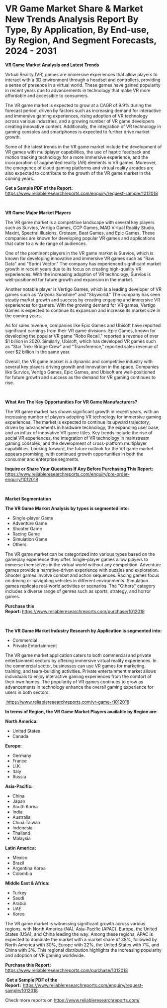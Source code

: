 <p><h1>VR Game Market Share & Market New Trends Analysis Report By Type, By Application, By End-use, By Region, And Segment Forecasts, 2024 - 2031</h1></p><p><strong>VR Game Market Analysis and Latest Trends</strong></p>
<p><p>Virtual Reality (VR) games are immersive experiences that allow players to interact with a 3D environment through a headset and controllers, providing a sense of presence in a virtual world. These games have gained popularity in recent years due to advancements in technology that make VR more affordable and accessible to consumers.</p><p>The VR game market is expected to grow at a CAGR of 9.9% during the forecast period, driven by factors such as increasing demand for interactive and immersive gaming experiences, rising adoption of VR technology across various industries, and a growing number of VR game developers creating innovative content. Additionally, the integration of VR technology in gaming consoles and smartphones is expected to further drive market growth.</p><p>Some of the latest trends in the VR game market include the development of VR games with multiplayer capabilities, the use of haptic feedback and motion tracking technology for a more immersive experience, and the incorporation of augmented reality (AR) elements in VR games. Moreover, the emergence of cloud gaming platforms and virtual reality arcades are also expected to contribute to the growth of the VR game market in the coming years.</p></p>
<p><strong>Get a Sample PDF of the Report:&nbsp;</strong> <a href="https://www.reliableresearchreports.com/enquiry/request-sample/1012018">https://www.reliableresearchreports.com/enquiry/request-sample/1012018</a></p>
<p>&nbsp;</p>
<p><strong>VR Game Major Market Players</strong></p>
<p><p>The VR game market is a competitive landscape with several key players such as Survios, Vertigo Games, CCP Games, MAD Virtual Reality Studio, Maxint, Spectral Illusions, Croteam, Beat Games, and Epic Games. These companies are known for developing popular VR games and applications that cater to a wide range of audiences.</p><p>One of the prominent players in the VR game market is Survios, which is known for developing innovative and immersive VR games such as "Raw Data" and "Sprint Vector." The company has experienced significant market growth in recent years due to its focus on creating high-quality VR experiences. With the increasing adoption of VR technology, Survios is well-positioned for future growth and expansion in the market.</p><p>Another notable player is Vertigo Games, which is a leading developer of VR games such as "Arizona Sunshine" and "Skyworld." The company has seen steady market growth and success by creating engaging and immersive VR experiences for gamers. With the growing demand for VR games, Vertigo Games is expected to continue its expansion and increase its market size in the coming years.</p><p>As for sales revenue, companies like Epic Games and Ubisoft have reported significant earnings from their VR game divisions. Epic Games, known for developing the popular VR game "Robo Recall," reported a revenue of over $1 billion in 2020. Similarly, Ubisoft, which has developed VR games such as "Star Trek: Bridge Crew" and "Transference," reported sales revenue of over $2 billion in the same year.</p><p>Overall, the VR game market is a dynamic and competitive industry with several key players driving growth and innovation in the space. Companies like Survios, Vertigo Games, Epic Games, and Ubisoft are well-positioned for future growth and success as the demand for VR gaming continues to rise.</p></p>
<p>&nbsp;</p>
<p><strong>What Are The Key Opportunities For VR Game Manufacturers?</strong></p>
<p><p>The VR game market has shown significant growth in recent years, with an increasing number of players adopting VR technology for immersive gaming experiences. The market is expected to continue its upward trajectory, driven by advancements in hardware technology, the expanding user base, and an influx of innovative VR game titles. Key trends include the rise of social VR experiences, the integration of VR technology in mainstream gaming consoles, and the development of cross-platform multiplayer capabilities. Looking forward, the future outlook for the VR game market appears promising, with continued growth opportunities in both the consumer and enterprise segments.</p></p>
<p><strong>Inquire or Share Your Questions If Any Before Purchasing This Report:</strong> <a href="https://www.reliableresearchreports.com/enquiry/pre-order-enquiry/1012018">https://www.reliableresearchreports.com/enquiry/pre-order-enquiry/1012018</a></p>
<p>&nbsp;</p>
<p><strong>Market Segmentation</strong></p>
<p><strong>The VR Game Market Analysis by types is segmented into:</strong></p>
<p><ul><li>Single-player Game</li><li>Adventure Game</li><li>Shooter Game</li><li>Racing Game</li><li>Simulation Game</li><li>Others</li></ul></p>
<p><p>The VR game market can be categorized into various types based on the gameplay experience they offer. Single-player games allow players to immerse themselves in the virtual world without any competition. Adventure games provide a narrative-driven experience with puzzles and exploration. Shooter games involve combat and action sequences. Racing games focus on driving or navigating vehicles in different environments. Simulation games replicate real-world activities or scenarios. The "Others" category includes a diverse range of genres such as sports, strategy, and horror games.</p></p>
<p><strong>Purchase this Report:&nbsp;</strong><a href="https://www.reliableresearchreports.com/purchase/1012018">https://www.reliableresearchreports.com/purchase/1012018</a></p>
<p>&nbsp;</p>
<p><strong>The VR Game Market Industry Research by Application is segmented into:</strong></p>
<p><ul><li>Commercial</li><li>Private Entertainment</li></ul></p>
<p><p>The VR game market application caters to both commercial and private entertainment sectors by offering immersive virtual reality experiences. In the commercial sector, businesses can use VR games for marketing, training, and team-building activities. Private entertainment market allows individuals to enjoy interactive gaming experiences from the comfort of their own homes. The popularity of VR games continues to grow as advancements in technology enhance the overall gaming experience for users in both sectors.</p></p>
<p><a href="https://www.reliableresearchreports.com/vr-game-r1012018">&nbsp;https://www.reliableresearchreports.com/vr-game-r1012018</a></p>
<p><strong>In terms of Region, the VR Game Market Players available by Region are:</strong></p>
<p>
    <p> <strong> North America: </strong>
        <ul>
            <li>United States</li>
            <li>Canada</li>
        </ul>
        </p> 
    <p> <strong> Europe: </strong>
        <ul>
            <li>Germany</li>
            <li>France</li>
            <li>U.K.</li>
            <li>Italy</li>
            <li>Russia</li>
        </ul>
        </p> 
    <p> <strong> Asia-Pacific: </strong>
        <ul>
            <li>China</li>
            <li>Japan</li>
            <li>South Korea</li>
            <li>India</li>
            <li>Australia</li>
            <li>China Taiwan</li>
            <li>Indonesia</li>
            <li>Thailand</li>
            <li>Malaysia</li>
        </ul>
        </p> 
    <p> <strong> Latin America: </strong>
        <ul>
            <li>Mexico</li>
            <li>Brazil</li>
            <li>Argentina Korea</li>
            <li>Colombia</li>
        </ul>
        </p> 
    <p> <strong> Middle East & Africa: </strong>
        <ul>
            <li>Turkey</li>
            <li>Saudi</li>
            <li>Arabia</li>
            <li>UAE</li>
            <li>Korea</li>
        </ul>
    </p>
    </p>
<p><p>The VR game market is witnessing significant growth across various regions, with North America (NA), Asia-Pacific (APAC), Europe, the United States (USA), and China leading the way. Among these regions, APAC is expected to dominate the market with a market share of 38%, followed by North America with 30%, Europe with 22%, the United States with 7%, and China with 3%. This regional distribution highlights the increasing popularity and adoption of VR gaming worldwide.</p></p>
<p><strong>Purchase this Report: </strong><a href="https://www.reliableresearchreports.com/purchase/1012018">https://www.reliableresearchreports.com/purchase/1012018</a></p>
<p>&nbsp;<strong>Get a Sample PDF of the Report:&nbsp;&nbsp;</strong><a href="https://www.reliableresearchreports.com/enquiry/request-sample/1012018">https://www.reliableresearchreports.com/enquiry/request-sample/1012018</a></p>
<p><strong></strong></p>
<p>Check more reports on <a href="https://www.reliableresearchreports.com/">https://www.reliableresearchreports.com/</a></p>